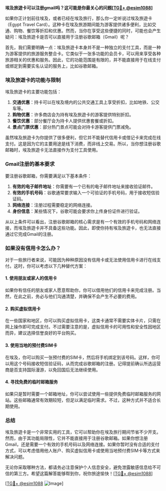 **埃及旅遊卡可以注册gmail吗？这可能是你最关心的问题[[TG💪+ @esim1088](https://t.me/s/esim1088)]**

如果你正计划前往埃及，或者已经在埃及旅行，那么你一定听说过埃及旅遊卡（Egypt Travel Card）。这种卡在埃及旅游期间能为游客提供诸多便利，比如交通、购物、餐饮等折扣和优惠。然而，当你在享受这些便捷的同时，可能也会产生疑问：埃及旅遊卡是否可以直接用于注册谷歌邮箱（Gmail）呢？

首先，我们需要明确一点：埃及旅遊卡本身并不是一种独立的支付工具，而是一种为游客提供的旅游服务整合卡。它类似于一张多功能的会员卡，可以用来享受各种旅游相关的优惠和服务。因此，它的功能范围是有限的，并不能直接用于在线支付或绑定到需要实名认证的服务上，比如谷歌邮箱。

### 埃及旅遊卡的功能与限制

埃及旅遊卡的主要功能包括：

1. **交通优惠**：持卡可以在埃及境内的公共交通工具上享受折扣，比如地铁、公交车等。
2. **购物优惠**：许多商店会为持有埃及旅遊卡的游客提供特别折扣。
3. **餐饮优惠**：部分餐厅会为持卡人提供优惠套餐或折扣。
4. **景点门票优惠**：部分热门景点可能会对持卡游客提供门票减免。

虽然埃及旅遊卡为你提供了很多便利，但它并不能替代信用卡或借记卡来完成在线支付。这是因为它的主要用途是线下消费，而非线上交易。所以，当你想注册谷歌邮箱时，埃及旅遊卡无法直接作为支付工具使用。

### Gmail注册的基本要求

要注册谷歌邮箱，你需要满足以下基本条件：

1. **有效的电子邮件地址**：你需要有一个已有的电子邮件地址来接收验证邮件。
2. **有效的手机号码**：谷歌通常要求输入一个可验证的手机号码，用于接收短信验证码。
3. **网络连接**：注册过程需要稳定的网络连接。
4. **身份信息**：某些情况下，谷歌可能会要求你上传身份证件进行验证。

从以上条件可以看出，注册谷歌邮箱的核心需求是有一个有效的手机号码和网络连接，而埃及旅遊卡并不具备这些功能。因此，即使你持有埃及旅遊卡，也无法直接通过它完成Gmail的注册。

### 如果没有信用卡怎么办？

对于一些旅行者来说，可能因为种种原因没有信用卡或无法使用信用卡进行在线支付。这时，你可以考虑以下几种替代方案：

#### 1. **使用朋友或家人的信用卡**
   如果你有信任的朋友或家人愿意帮助你，你可以借用他们的信用卡来完成注册。当然，在此之前，务必与他们沟通清楚，并确保不会产生不必要的费用。

#### 2. **购买虚拟信用卡**
   在一些国家和地区，你可以购买虚拟信用卡，这类卡通常不需要实体卡片，只需在网上操作即可完成支付。不过需要注意的是，虚拟信用卡的可用性和安全性因地区而异，建议选择信誉良好的平台购买。

#### 3. **使用当地的预付费SIM卡**
   在埃及，你可以购买一张预付费的SIM卡，然后将手机绑定到该号码。这样，你可以用这个号码接收短信验证码，从而完成谷歌邮箱的注册。记得提前确认所选运营商是否支持国际漫游，以免回国后无法继续使用。

#### 4. **寻找免费的临时邮箱服务**
   如果只是暂时需要一个邮箱地址，你可以尝试使用一些提供免费临时邮箱服务的网站。这些邮箱通常有效期较短，但足以满足临时需求。不过，这种方式并不适合长期使用。

### 总结

埃及旅遊卡是一个非常实用的工具，它可以帮助你在埃及旅行期间节省不少开支。然而，由于其功能局限性，它并不能直接用于注册谷歌邮箱。如果你想注册Gmail，还是需要一个有效的手机号码以及网络连接。如果你暂时没有合适的支付方式，可以考虑借用他人账户、购买虚拟信用卡或使用当地预付费SIM卡等方式来解决问题。

无论你采取哪种方法，都请务必注意保护个人信息安全，避免泄露敏感信息给不可信的第三方。希望这篇解答能够帮到你，祝你旅途愉快！[[TG💪+ @esim1088](https://t.me/s/esim1088)]

[[TG💪+ @esim1088](https://t.me/s/esim1088) ![Image](https://i.postimg.cc/4NQfJmqS/Snipaste-2025-05-13-00-14-12.png)]